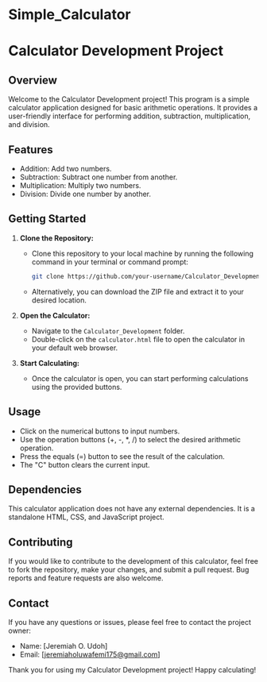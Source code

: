 # Simple_Calculator
# Calculator Development Project

## Overview

Welcome to the Calculator Development project! This program is a simple calculator application designed for basic arithmetic operations. It provides a user-friendly interface for performing addition, subtraction, multiplication, and division.

## Features

- Addition: Add two numbers.
- Subtraction: Subtract one number from another.
- Multiplication: Multiply two numbers.
- Division: Divide one number by another.

## Getting Started

1. **Clone the Repository:**
   - Clone this repository to your local machine by running the following command in your terminal or command prompt:
     ```bash
     git clone https://github.com/your-username/Calculator_Development.git
     ```
   - Alternatively, you can download the ZIP file and extract it to your desired location.

2. **Open the Calculator:**
   - Navigate to the `Calculator_Development` folder.
   - Double-click on the `calculator.html` file to open the calculator in your default web browser.

3. **Start Calculating:**
   - Once the calculator is open, you can start performing calculations using the provided buttons.

## Usage

- Click on the numerical buttons to input numbers.
- Use the operation buttons (+, -, *, /) to select the desired arithmetic operation.
- Press the equals (=) button to see the result of the calculation.
- The "C" button clears the current input.

## Dependencies

This calculator application does not have any external dependencies. It is a standalone HTML, CSS, and JavaScript project.

## Contributing

If you would like to contribute to the development of this calculator, feel free to fork the repository, make your changes, and submit a pull request. Bug reports and feature requests are also welcome.


## Contact

If you have any questions or issues, please feel free to contact the project owner:

- Name: [Jeremiah O. Udoh]
- Email: [jeremiaholuwafemi175@gmail.com]

Thank you for using my Calculator Development project! Happy calculating!
